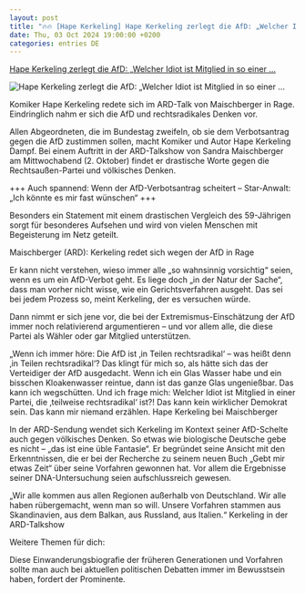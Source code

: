 ```yaml
---
layout: post
title: "🔥🔥 [Hape Kerkeling] Hape Kerkeling zerlegt die AfD: „Welcher Idiot ist Mitglied in so einer ..."
date: Thu, 03 Oct 2024 19:00:00 +0200
categories: entries DE
---
```

[Hape Kerkeling zerlegt die AfD: „Welcher Idiot ist Mitglied in so einer ...](https://www.derwesten.de/politik/afd-hape-kerkeling-maischberger-ard-id301160176.html)

![Hape Kerkeling zerlegt die AfD: „Welcher Idiot ist Mitglied in so einer ...](https://www.derwesten.de/wp-content/uploads/sites/8/2024/10/imago0766759130h-e1727953970825.jpg)

Komiker Hape Kerkeling redete sich im ARD-Talk von Maischberger in Rage. Eindringlich nahm er sich die AfD und rechtsradikales Denken vor.

Allen Abgeordneten, die im Bundestag zweifeln, ob sie dem Verbotsantrag gegen die AfD zustimmen sollen, macht Komiker und Autor Hape Kerkeling Dampf. Bei einem Auftritt in der ARD-Talkshow von Sandra Maischberger am Mittwochabend (2. Oktober) findet er drastische Worte gegen die Rechtsaußen-Partei und völkisches Denken.

+++ Auch spannend: Wenn der AfD-Verbotsantrag scheitert – Star-Anwalt: „Ich könnte es mir fast wünschen“ +++

Besonders ein Statement mit einem drastischen Vergleich des 59-Jährigen sorgt für besonderes Aufsehen und wird von vielen Menschen mit Begeisterung im Netz geteilt.

Maischberger (ARD): Kerkeling redet sich wegen der AfD in Rage

Er kann nicht verstehen, wieso immer alle „so wahnsinnig vorsichtig“ seien, wenn es um ein AfD-Verbot geht. Es liege doch „in der Natur der Sache“, dass man vorher nicht wisse, wie ein Gerichtsverfahren ausgeht. Das sei bei jedem Prozess so, meint Kerkeling, der es versuchen würde.

Dann nimmt er sich jene vor, die bei der Extremismus-Einschätzung der AfD immer noch relativierend argumentieren – und vor allem alle, die diese Partei als Wähler oder gar Mitglied unterstützen.

„Wenn ich immer höre: Die AfD ist ‚in Teilen rechtsradikal‘ – was heißt denn ‚in Teilen rechtsradikal‘? Das klingt für mich so, als hätte sich das der Verteidiger der AfD ausgedacht. Wenn ich ein Glas Wasser habe und ein bisschen Kloakenwasser reintue, dann ist das ganze Glas ungenießbar. Das kann ich wegschütten. Und ich frage mich: Welcher Idiot ist Mitglied in einer Partei, die ‚teilweise rechtsradikal‘ ist?! Das kann kein wirklicher Demokrat sein. Das kann mir niemand erzählen. Hape Kerkeling bei Maischberger

In der ARD-Sendung wendet sich Kerkeling im Kontext seiner AfD-Schelte auch gegen völkisches Denken. So etwas wie biologische Deutsche gebe es nicht – „das ist eine üble Fantasie“. Er begründet seine Ansicht mit den Erkenntnissen, die er bei der Recherche zu seinem neuen Buch „Gebt mir etwas Zeit“ über seine Vorfahren gewonnen hat. Vor allem die Ergebnisse seiner DNA-Untersuchung seien aufschlussreich gewesen.

„Wir alle kommen aus allen Regionen außerhalb von Deutschland. Wir alle haben rübergemacht, wenn man so will. Unsere Vorfahren stammen aus Skandinavien, aus dem Balkan, aus Russland, aus Italien.“ Kerkeling in der ARD-Talkshow

Weitere Themen für dich:

Diese Einwanderungsbiografie der früheren Generationen und Vorfahren sollte man auch bei aktuellen politischen Debatten immer im Bewusstsein haben, fordert der Prominente.

